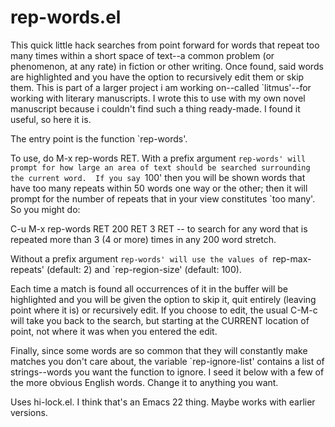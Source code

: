 # rep-words.el

 This quick little hack searches from point forward for words that
 repeat too many times within a short space of text--a common problem
 (or phenomenon, at any rate) in fiction or other writing.  Once
 found, said words are highlighted and you have the option to
 recursively edit them or skip them.  This is part of a larger project
 i am working on--called `litmus'--for working with literary
 manuscripts.  I wrote this to use with my own novel manuscript
 because i couldn't find such a thing ready-made.  I found it useful,
 so here it is.

 The entry point is the function `rep-words'.

 To use, do M-x rep-words RET.  With a prefix argument `rep-words'
 will prompt for how large an area of text should be searched
 surrounding the current word.  If you say `100' then you will be
 shown words that have too many repeats within 50 words one way or the
 other; then it will prompt for the number of repeats that in your
 view constitutes `too many'.  So you might do:

 C-u M-x rep-words RET 200 RET 3 RET -- to search for any word that is
 repeated more than 3 (4 or more) times in any 200 word stretch.

 Without a prefix argument `rep-words' will use the values of
 `rep-max-repeats' (default: 2) and `rep-region-size' (default: 100).

 Each time a match is found all occurrences of it in the buffer will
 be highlighted and you will be given the option to skip it, quit
 entirely (leaving point where it is) or recursively edit.  If you
 choose to edit, the usual C-M-c will take you back to the search, but
 starting at the CURRENT location of point, not where it was when you
 entered the edit.

 Finally, since some words are so common that they will constantly
 make matches you don't care about, the variable `rep-ignore-list'
 contains a list of strings--words you want the function to ignore.  I
 seed it below with a few of the more obvious English words.  Change
 it to anything you want.

 Uses hi-lock.el.  I think that's an Emacs 22 thing.  Maybe works with
 earlier versions.
